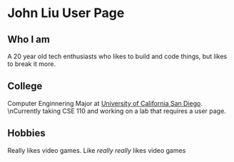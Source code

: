 # John Liu User Page
## Who I am
A 20 year old tech enthusiasts who likes to build and code things, but likes to break it more.
## College
Computer Enginnering Major at [University of California San Diego](https://ucsd.edu/).
\nCurrently taking CSE 110 and working on a lab that requires a user page.
## Hobbies
Really likes video games. Like *really really* likes video games
